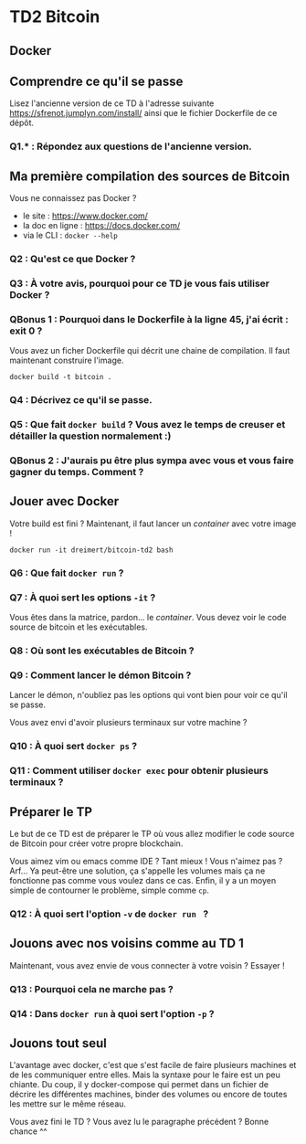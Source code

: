 # TD2 Bitcoin

## Docker

## Comprendre ce qu'il se passe

Lisez l'ancienne version de ce TD à l'adresse suivante https://sfrenot.jumplyn.com/install/ ainsi que le fichier Dockerfile de ce dépôt.

### Q1.* : Répondez aux questions de l'ancienne version.

## Ma première compilation des sources de Bitcoin

Vous ne connaissez pas Docker ?

* le site : https://www.docker.com/
* la doc en ligne : https://docs.docker.com/
* via le CLI : `docker --help`

### Q2 : Qu'est ce que Docker ?

### Q3 : À votre avis, pourquoi pour ce TD je vous fais utiliser Docker ?

### QBonus 1 : Pourquoi dans le Dockerfile à la ligne 45, j'ai écrit : exit 0 ?

Vous avez un ficher Dockerfile qui décrit une chaine de compilation. Il faut maintenant construire l'image.

    docker build -t bitcoin .

### Q4 : Décrivez ce qu'il se passe.
### Q5 : Que fait `docker build` ? Vous avez le temps de creuser et détailler la question normalement :)

### QBonus 2 : J'aurais pu être plus sympa avec vous et vous faire gagner du temps. Comment ?

## Jouer avec Docker

Votre build est fini ? Maintenant, il faut lancer un *container* avec votre image !

    docker run -it dreimert/bitcoin-td2 bash

### Q6 : Que fait `docker run` ?
### Q7 : À quoi sert les options `-it` ?

Vous êtes dans la matrice, pardon... le *container*. Vous devez voir le code source  de bitcoin et les exécutables.

### Q8 : Où sont les exécutables de Bitcoin ?
### Q9 : Comment lancer le démon Bitcoin ?

Lancer le démon, n'oubliez pas les options qui vont bien pour voir ce qu'il se passe.

Vous avez envi d'avoir plusieurs terminaux sur votre machine ?

### Q10 : À quoi sert `docker ps` ?
### Q11 : Comment utiliser `docker exec` pour obtenir plusieurs terminaux ?

## Préparer le TP

Le but de ce TD est de préparer le TP où vous allez modifier le code source de Bitcoin pour créer votre propre blockchain.

Vous aimez vim ou emacs comme IDE ? Tant mieux ! Vous n'aimez pas ? Arf... Ya peut-être une solution, ça s'appelle les volumes mais ça ne fonctionne pas comme vous voulez dans ce cas. Enfin, il y a un moyen simple de contourner le problème, simple comme `cp`.

### Q12 : À quoi sert l'option `-v` de `docker run ` ?

## Jouons avec nos voisins comme au TD 1

Maintenant, vous avez envie de vous connecter à votre voisin ? Essayer !

### Q13 : Pourquoi cela ne marche pas ?
### Q14 : Dans `docker run` à quoi sert l'option `-p` ?

## Jouons tout seul

L'avantage avec docker, c'est que s'est facile de faire plusieurs machines et de les communiquer entre elles. Mais la syntaxe pour le faire est un peu chiante. Du coup, il y docker-compose qui permet dans un fichier de décrire les différentes machines, binder des volumes ou encore de toutes les mettre sur le même réseau.

Vous avez fini le TD ? Vous avez lu le paragraphe précédent ? Bonne chance ^^
